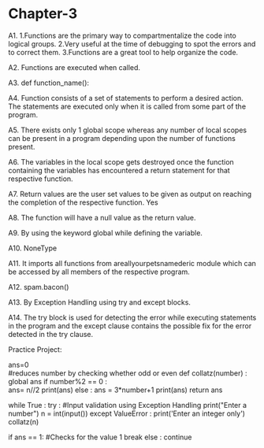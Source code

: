 # Chapter-3

A1. 1.Functions are the primary way to compartmentalize the code into 
      logical groups.
    2.Very useful at the time of debugging to spot the errors and to correct
      them.
    3.Functions are a great tool to help organize the code. 

A2. Functions are executed when called.

A3. def function_name():

A4. Function consists of a set of statements to perform a desired action.
    The statements are executed only when it is called from some part of 
    the program. 

A5. There exists only 1 global scope whereas any number of local scopes can 
    be present in a program depending upon the number of functions present. 

A6. The variables in the local scope gets destroyed once the function 
    containing the variables has encountered a return statement for that 
    respective function.

A7. Return values are the user set values to be given as output on reaching 
    the completion of the respective function. Yes
    
A8. The function will have a null value as the return value.

A9. By using the keyword global while defining the variable.

A10. NoneType

A11. It imports all functions from areallyourpetsnamederic module which can  
     be accessed by all members of the respective program.

A12. spam.bacon()

A13. By Exception Handling using try and except blocks.

A14. The try block is used for detecting the error while executing statements 
     in the program and the except clause contains the possible fix for the error detected in the try clause.

Practice Project:

ans=0    
#reduces number by checking whether odd or even
def collatz(number) :
 global ans
 if number%2 == 0 :    
   ans= n//2
   print(ans)
 else :
   ans = 3*number+1
   print(ans)
 return ans

while True :
  try :               #Input validation using Exception Handling
   print("Enter a number")
   n = int(input())
  except ValueError :
   print('Enter an integer only') 
  collatz(n)

  if ans == 1:  #Checks for the value 1
    break
  else :
    continue 

